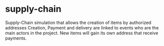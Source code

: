 # supply-chain
Supply-Chain simulation that allows the creation of items by authorized addresses Creation, Payment and delivery are linked to events who are the main actors in the project. New items will gain its own address that receive payments.
